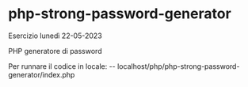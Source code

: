 # php-strong-password-generator

Esercizio lunedì 22-05-2023

PHP generatore di password

Per runnare il codice in locale:
 -- localhost/php/php-strong-password-generator/index.php
